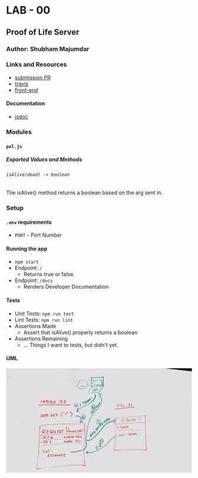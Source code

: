 # LAB - 00

## Proof of Life Server

### Author: Shubham Majumdar

### Links and Resources
* [submission PR](https://github.com/Shubham-401n15/Lab-00/pull/1)
* [travis](https://travis-ci.com/Shubham-401n15/Lab-00)
* [front-end](https://shubham-lab00-401n15.herokuapp.com/)

#### Documentation
* [jsdoc](https://shubham-lab00-401n15.herokuapp.com/docs/)

### Modules
#### `pol.js`
##### Exported Values and Methods

###### `isAlive(dead) -> boolean`
The isAlive() method returns a boolean based on the arg sent in.

### Setup
#### `.env` requirements
* `PORT` - Port Number

#### Running the app
* `npm start`
* Endpoint: `/`
  * Returns true or false
* Endpoint: `/docs`
  * Renders Developer Documentation
  
#### Tests
* Unit Tests: `npm run test`
* Lint Tests: `npm run lint`
* Assertions Made
  * Assert that isAlive() properly returns a boolean
* Assertions Remaining
  * ... Things I want to tests, but didn't yet.

#### UML

![UML Diagram](whiteboard.jpg)
